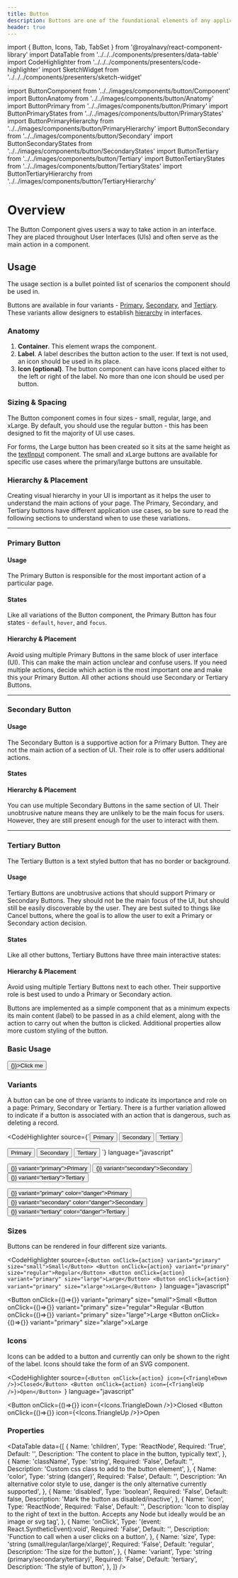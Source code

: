 ```yaml
---
title: Button
description: Buttons are one of the foundational elements of any application.
header: true
---
```


import { Button, Icons, Tab, TabSet } from '@royalnavy/react-component-library'
import DataTable from '../../../components/presenters/data-table'
import CodeHighlighter from '../../../components/presenters/code-highlighter'
import SketchWidget from '../../../components/presenters/sketch-widget'

import ButtonComponent from '../../images/components/button/Component'
import ButtonAnatomy from '../../images/components/button/Anatomy'
import ButtonPrimary from '../../images/components/button/Primary'
import ButtonPrimaryStates from '../../images/components/button/PrimaryStates'
import ButtonPrimaryHierarchy from '../../images/components/button/PrimaryHierarchy'
import ButtonSecondary from '../../images/components/button/Secondary'
import ButtonSecondaryStates from '../../images/components/button/SecondaryStates'
import ButtonTertiary from '../../images/components/button/Tertiary'
import ButtonTertiaryStates from '../../images/components/button/TertiaryStates'
import ButtonTertiaryHierarchy from '../../images/components/button/TertiaryHierarchy'

# Overview

The Button Component gives users a way to take action in an interface. They are placed throughout User Interfaces (UIs) and often serve as the main action in a component.

<ButtonComponent />

## Usage
The usage section is a bullet pointed list of scenarios the component should be used in.

<TabSet>
  <Tab title="Design">

<SketchWidget name="Button" href="/standards-toolkit.sketch" />

Buttons are available in four variants - [Primary](#primary), [Secondary](#secondary), and [Tertiary](#tertiary). These variants allow designers to establish [hierarchy](#hierarchy) in interfaces.

### Anatomy
<ButtonAnatomy />

1. **Container**. This element wraps the component.
2. **Label**. A label describes the button action to the user. If text is not used, an icon should be used in its place.
3. **Icon (optional)**. The button component can have icons placed either to the left or right of the label. No more than one icon should be used per button.

### Sizing & Spacing
The Button component comes in four sizes - small, regular, large, and xLarge.
By default, you should use the regular button - this has been designed to fit the majority of UI use cases. 

For forms, the Large button has been created so it sits at the same height as the [textInput](/components/textInput) component. The small and xLarge buttons are available for specific use cases where the primary/large buttons are unsuitable.

### Hierarchy & Placement
Creating visual hierarchy in your UI is important as it helps the user to understand the main actions of your page. The Primary, Secondary, and Tertiary buttons have different application use cases, so be sure to read the following sections to understand when to use these variations.

---

### Primary Button

<ButtonPrimary />

#### Usage
The Primary Button is responsible for the most important action of a particular page.

#### States
Like all variations of the Button component, the Primary Button has four states - `default`, `hover`, and `focus`.

<ButtonPrimaryStates />

#### Hierarchy & Placement
Avoid using multiple Primary Buttons in the same block of user interface (UI). This can make the main action unclear and confuse users. If you need multiple actions, decide which action is the most important one and make this your Primary Button. All other actions should use Secondary or Tertiary Buttons.

<ButtonPrimaryHierarchy />

---

### Secondary Button
<ButtonSecondary />

#### Usage
The Secondary Button is a supportive action for a Primary Button. They are not the main action of a section of UI. Their role is to offer users additional actions.

#### States
<ButtonSecondaryStates />

#### Hierarchy & Placement
You can use multiple Secondary Buttons in the same section of UI. Their unobtrusive nature means they are unlikely to be the main focus for users. However, they are still present enough for the user to interact with them.

---

### Tertiary Button
The Tertiary Button is a text styled button that has no border or background.
<ButtonTertiary />

#### Usage
Tertiary Buttons are unobtrusive actions that should support Primary or Secondary Buttons. They should not be the main focus of the UI, but should still be easily discoverable by the user. They are best suited to things like Cancel buttons, where the goal is to allow the user to exit a Primary or Secondary action decision.

#### States
Like all other buttons, Tertiary Buttons have three main interactive states:
<ButtonTertiaryStates />

#### Hierarchy & Placement
Avoid using multiple Tertiary Buttons next to each other. Their supportive role is best used to undo a Primary or Secondary action.

<ButtonTertiaryHierarchy />

</Tab>

<Tab title="Develop">

Buttons are implemented as a simple component that as a minimum expects its main content (label) to be passed in as a child element, along with the action to carry out when the button is clicked. Additional properties allow more custom styling of the button.

### Basic Usage

<CodeHighlighter source="<Button onClick={onClickHandler}>Click me</Button>" language="javascript">
  <Button onClick={() => {}}>Click me</Button>
</CodeHighlighter>

### Variants
A button can be one of three variants to indicate its importance and role on a page: Primary, Secondary or Tertiary. There is a further variation allowed to indicate if a button is associated with an action that is dangerous, such as deleting a record.

<CodeHighlighter 
source={`<Button onClick={action} variant="primary">Primary</Button>
<Button onClick={action} variant="secondary">Secondary</Button>
<Button onClick={action} variant="tertiary">Tertiary</Button>

<Button onClick={action} variant="primary" color="danger">Primary</Button>
<Button onClick={action} variant="secondary" color="danger">Secondary</Button>
<Button onClick={action} variant="tertiary" color="danger">Tertiary</Button>
`} language="javascript"
>
  <p>
    <Button onClick={()=>{}} variant="primary">Primary</Button>
    <Button onClick={()=>{}} variant="secondary">Secondary</Button>
    <Button onClick={()=>{}} variant="tertiary">Tertiary</Button>
  </p>
  <p>
    <Button onClick={()=>{}} variant="primary" color="danger">Primary</Button>
    <Button onClick={()=>{}} variant="secondary" color="danger">Secondary</Button>
    <Button onClick={()=>{}} variant="tertiary" color="danger">Tertiary</Button>
  </p>
</CodeHighlighter>

### Sizes
Buttons can be rendered in four different size variants.

<CodeHighlighter source={`<Button onClick={action} variant="primary" size="small">Small</Button>
<Button onClick={action} variant="primary" size="regular">Regular</Button>
<Button onClick={action} variant="primary" size="large">Large</Button>
<Button onClick={action} variant="primary" size="xlarge">xLarge</Button>
`} language="javascript"
>
  <Button onClick={()=>{}} variant="primary" size="small">Small</Button>
  <Button onClick={()=>{}} variant="primary" size="regular">Regular</Button>
  <Button onClick={()=>{}} variant="primary" size="large">Large</Button>
  <Button onClick={()=>{}} variant="primary" size="xlarge">xLarge</Button>
</CodeHighlighter>


### Icons
Icons can be added to a button and currently can only be shown to the right of the label. Icons should take the form of an SVG component.

<CodeHighlighter 
source={`<Button onClick={action} icon={<TriangleDown />}>Closed</Button>
<Button onClick={action} icon={<TriangleUp />}>Open</Button>
`} language="javascript"
>
  <Button onClick={()=>{}} icon={<Icons.TriangleDown />}>Closed</Button>
  <Button onClick={()=>{}} icon={<Icons.TriangleUp />}>Open</Button>
</CodeHighlighter>

### Properties
<DataTable data={[
  {
    Name: 'children',
    Type: 'ReactNode',
    Required: 'True',
    Default: '',
    Description: 'The content to place in the button, typically text',
  },
  {
    Name: 'className',
    Type: 'string',
    Required: 'False',
    Default: '',
    Description: 'Custom css class to add to the button element',
  },
  {
    Name: 'color',
    Type: 'string (danger)',
    Required: 'False',
    Default: '',
    Description: 'An alternative color style to use, danger is the only alternative currently supported',
  },
  {
    Name: 'disabled',
    Type: 'boolean',
    Required: 'False',
    Default: false,
    Description: 'Mark the button as disabled/inactive',
  },
  {
    Name: 'icon',
    Type: 'ReactNode',
    Required: 'False',
    Default: '',
    Description: 'Icon to display to the right of text in the button. Accepts any Node but ideally would be an image or svg tag',
  },
  {
    Name: 'onClick',
    Type: '(event: React.SyntheticEvent):void',
    Required: 'False',
    Default: '',
    Description: 'Function to call when a user clicks on a button',
  },
  {
    Name: 'size',
    Type: 'string (small/regular/large/xlarge)',
    Required: 'False',
    Default: 'regular',
    Description: 'The size for the button',
  },
  {
    Name: 'variant',
    Type: 'string (primary/secondary/tertiary)',
    Required: 'False',
    Default: 'tertiary',
    Description: 'The style of button',
  },
]} />

</Tab>
</TabSet>

